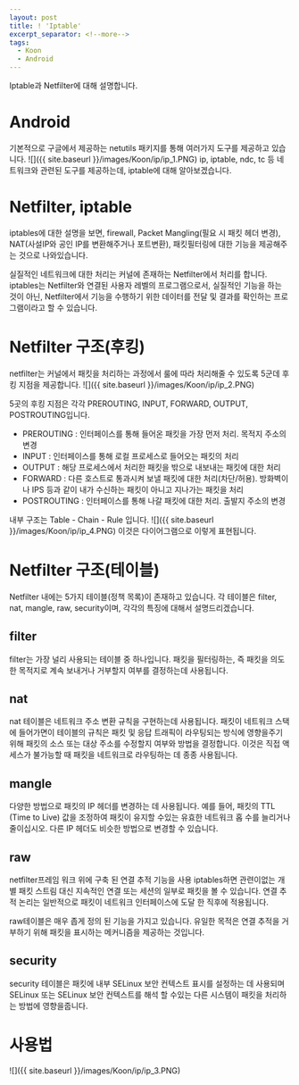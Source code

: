 ```yaml
---
layout: post
title: ! 'Iptable'
excerpt_separator: <!--more-->
tags:
  - Koon
  - Android
---
```


Iptable과 Netfilter에 대해 설명합니다.
<!--more-->
# Android
기본적으로 구글에서 제공하는 netutils 패키지를 통해 여러가지 도구를 제공하고 있습니다.
![]({{ site.baseurl }}/images/Koon/ip/ip_1.PNG)
ip, iptable, ndc, tc 등 네트워크와 관련된 도구를 제공하는데, iptable에 대해 알아보겠습니다.

# Netfilter, iptable
iptables에 대한 설명을 보면, firewall, Packet Mangling(필요 시 패킷 헤더 변경), NAT(사설IP와 공인 IP를 변환해주거나 포트변환), 패킷필터링에 대한 기능을 제공해주는 것으로 나와있습니다.

실질적인 네트워크에 대한 처리는 커널에 존재하는 Netfilter에서 처리를 합니다. iptables는 Netfilter와 연결된 사용자 레벨의 프로그램으로서, 실질적인 기능을 하는 것이 아닌, Netfilter에서 기능을 수행하기 위한 데이터를 전달 및 결과를 확인하는 프로그램이라고 할 수 있습니다.

# Netfilter 구조(후킹)
netfilter는 커널에서 패킷을 처리하는 과정에서 룰에 따라 처리해줄 수 있도록 5군데 후킹 지점을 제공합니다.
![]({{ site.baseurl }}/images/Koon/ip/ip_2.PNG)

5곳의 후킹 지점은 각각 PREROUTING, INPUT, FORWARD, OUTPUT, POSTROUTING입니다.

- PREROUTING : 인터페이스를 통해 들어온 패킷을 가장 먼저 처리. 목적지 주소의 변경
- INPUT : 인터페이스를 통해 로컬 프로세스로 들어오는 패킷의 처리
- OUTPUT : 해당 프로세스에서 처리한 패킷을 밖으로 내보내는 패킷에 대한 처리
- FORWARD : 다른 호스트로 통과시켜 보낼 패킷에 대한 처리(차단/허용). 방화벽이나 IPS 등과 같이 내가 수신하는 패킷이 아니고 지나가는 패킷을 처리
- POSTROUTING : 인터페이스를 통해 나갈 패킷에 대한 처리. 출발지 주소의 변경

내부 구조는 Table - Chain - Rule 입니다.
![]({{ site.baseurl }}/images/Koon/ip/ip_4.PNG)
이것은 다이어그램으로 이렇게 표현됩니다.



# Netfilter 구조(테이블)
Netfilter 내에는 5가지 테이블(정책 목록)이 존재하고 있습니다.
각 테이블은 filter, nat, mangle, raw, security이며, 각각의 특징에 대해서 설명드리겠습니다.

## filter
filter는 가장 널리 사용되는 테이블 중 하나입니다. 패킷을 필터링하는, 즉 패킷을 의도한 목적지로 계속 보내거나 거부할지 여부를 결정하는데 사용됩니다. 

## nat
nat 테이블은 네트워크 주소 변환 규칙을 구현하는데 사용됩니다. 패킷이 네트워크 스택에 들어가면이 테이블의 규칙은 패킷 및 응답 트래픽이 라우팅되는 방식에 영향을주기 위해 패킷의 소스 또는 대상 주소를 수정할지 여부와 방법을 결정합니다. 이것은 직접 액세스가 불가능할 때 패킷을 네트워크로 라우팅하는 데 종종 사용됩니다.

## mangle
다양한 방법으로 패킷의 IP 헤더를 변경하는 데 사용됩니다. 예를 들어, 패킷의 TTL (Time to Live) 값을 조정하여 패킷이 유지할 수있는 유효한 네트워크 홉 수를 늘리거나 줄이십시오. 다른 IP 헤더도 비슷한 방법으로 변경할 수 있습니다.

## raw
netfilter프레임 워크 위에 구축 된 연결 추적 기능을 사용 iptables하면 관련이없는 개별 패킷 스트림 대신 지속적인 연결 또는 세션의 일부로 패킷을 볼 수 있습니다. 연결 추적 논리는 일반적으로 패킷이 네트워크 인터페이스에 도달 한 직후에 적용됩니다.

raw테이블은 매우 좁게 정의 된 기능을 가지고 있습니다. 유일한 목적은 연결 추적을 거부하기 위해 패킷을 표시하는 메커니즘을 제공하는 것입니다.

## security
security 테이블은 패킷에 내부 SELinux 보안 컨텍스트 표시를 설정하는 데 사용되며 SELinux 또는 SELinux 보안 컨텍스트를 해석 할 수있는 다른 시스템이 패킷을 처리하는 방법에 영향을줍니다.

# 사용법
![]({{ site.baseurl }}/images/Koon/ip/ip_3.PNG)
